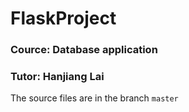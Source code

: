 # FlaskProject
### Cource: Database application
### Tutor: Hanjiang Lai

The source files are in the branch `master`

